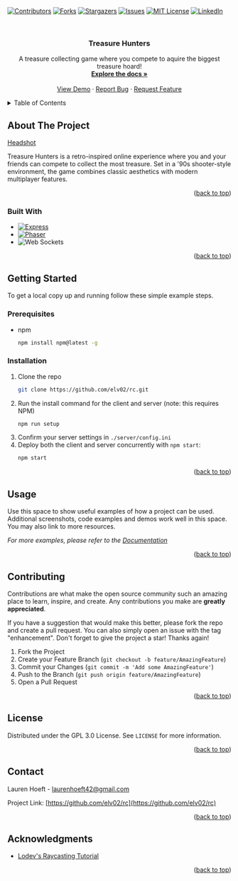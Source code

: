 <!-- README Built using the "Best README Template": See: https://github.com/othneildrew/Best-README-Template/-->

<a id="readme-top"></a>

[![Contributors][contributors-shield]][contributors-url]
[![Forks][forks-shield]][forks-url]
[![Stargazers][stars-shield]][stars-url]
[![Issues][issues-shield]][issues-url]
[![MIT License][license-shield]][license-url]
[![LinkedIn][linkedin-shield]][linkedin-url]

<!-- PROJECT LOGO -->
<br />
<div align="center">
  <h3 align="center">Treasure Hunters</h3>

  <p align="center">
    A treasure collecting game where you compete to aquire the biggest treasure hoard!
    <br />
    <a href="https://github.com/elv02/rc"><strong>Explore the docs »</strong></a>
    <br />
    <br />
    <a href="https://github.com/elv02/rc">View Demo</a>
    ·
    <a href="https://github.com/elv02/rc/issues/new?labels=bug&template=bug-report---.md">Report Bug</a>
    ·
    <a href="https://github.com/elv02/rc/issues/new?labels=enhancement&template=feature-request---.md">Request Feature</a>
  </p>
</div>

<!-- TABLE OF CONTENTS -->
<details>
  <summary>Table of Contents</summary>
  <ol>
    <li>
      <a href="#about-the-project">About The Project</a>
      <ul>
        <li><a href="#built-with">Built With</a></li>
      </ul>
    </li>
    <li>
      <a href="#getting-started">Getting Started</a>
      <ul>
        <li><a href="#prerequisites">Prerequisites</a></li>
        <li><a href="#installation">Installation</a></li>
      </ul>
    </li>
    <li><a href="#usage">Usage</a></li>
    <li><a href="#roadmap">Roadmap</a></li>
    <li><a href="#contributing">Contributing</a></li>
    <li><a href="#license">License</a></li>
    <li><a href="#contact">Contact</a></li>
    <li><a href="#acknowledgments">Acknowledgments</a></li>
  </ol>
</details>

<!-- ABOUT THE PROJECT -->

## About The Project

[Headshot](./images/Headshot.png)

Treasure Hunters is a retro-inspired online experience where you and your friends can compete to collect the most treasure. Set in a '90s shooter-style environment, the game combines classic aesthetics with modern multiplayer features.

<p align="right">(<a href="#readme-top">back to top</a>)</p>

### Built With

- [![Express][Express.js]][Express-url]
- [![Phaser][Phaser.js]][Phaser-url]
- ![Web Sockets][WSS-url]

<p align="right">(<a href="#readme-top">back to top</a>)</p>

<!-- GETTING STARTED -->

## Getting Started

To get a local copy up and running follow these simple example steps.

### Prerequisites

- npm
  ```sh
  npm install npm@latest -g
  ```

### Installation

1. Clone the repo
   ```sh
   git clone https://github.com/elv02/rc.git
   ```
2. Run the install command for the client and server (note: this requires NPM)
   ```sh
   npm run setup
   ```
3. Confirm your server settings in `./server/config.ini`
4. Deploy both the client and server concurrently with `npm start`:
   ```sh
   npm start
   ```

<p align="right">(<a href="#readme-top">back to top</a>)</p>

<!-- USAGE EXAMPLES -->

## Usage

Use this space to show useful examples of how a project can be used. Additional screenshots, code examples and demos work well in this space. You may also link to more resources.

_For more examples, please refer to the [Documentation](https://example.com)_

<p align="right">(<a href="#readme-top">back to top</a>)</p>

<!-- CONTRIBUTING -->

## Contributing

Contributions are what make the open source community such an amazing place to learn, inspire, and create. Any contributions you make are **greatly appreciated**.

If you have a suggestion that would make this better, please fork the repo and create a pull request. You can also simply open an issue with the tag "enhancement".
Don't forget to give the project a star! Thanks again!

1. Fork the Project
2. Create your Feature Branch (`git checkout -b feature/AmazingFeature`)
3. Commit your Changes (`git commit -m 'Add some AmazingFeature'`)
4. Push to the Branch (`git push origin feature/AmazingFeature`)
5. Open a Pull Request

<p align="right">(<a href="#readme-top">back to top</a>)</p>

<!-- LICENSE -->

## License

Distributed under the GPL 3.0 License. See `LICENSE` for more information.

<p align="right">(<a href="#readme-top">back to top</a>)</p>

<!-- CONTACT -->

## Contact

Lauren Hoeft - laurenhoeft42@gmail.com

Project Link: [https://github.com/elv02/rc](https://github.com/elv02/rc)

<p align="right">(<a href="#readme-top">back to top</a>)</p>

<!-- ACKNOWLEDGMENTS -->

## Acknowledgments

- [Lodev's Raycasting Tutorial](https://lodev.org/cgtutor/raycasting.html)

<p align="right">(<a href="#readme-top">back to top</a>)</p>

<!-- MARKDOWN LINKS & IMAGES -->
<!-- https://www.markdownguide.org/basic-syntax/#reference-style-links -->

[contributors-shield]: https://img.shields.io/github/contributors/elv02/rc.svg?style=for-the-badge
[contributors-url]: https://github.com/elv02/rc/graphs/contributors
[forks-shield]: https://img.shields.io/github/forks/elv02/rc.svg?style=for-the-badge
[forks-url]: https://github.com/elv02/rc/network/members
[stars-shield]: https://img.shields.io/github/stars/elv02/rc.svg?style=for-the-badge
[stars-url]: https://github.com/elv02/rc/stargazers
[issues-shield]: https://img.shields.io/github/issues/elv02/rc.svg?style=for-the-badge
[issues-url]: https://github.com/elv02/rc/issues
[license-shield]: https://img.shields.io/github/license/elv02/rc.svg?style=for-the-badge
[license-url]: https://github.com/elv02/rc/blob/master/LICENSE.txt
[linkedin-shield]: https://img.shields.io/badge/-LinkedIn-black.svg?style=for-the-badge&logo=linkedin&colorB=555
[linkedin-url]: https://linkedin.com/in/lauren-hoeft
[product-screenshot]: images/screenshot.png
[Next.js]: https://img.shields.io/badge/next.js-000000?style=for-the-badge&logo=nextdotjs&logoColor=white
[Next-url]: https://nextjs.org/
[React.js]: https://img.shields.io/badge/React-20232A?style=for-the-badge&logo=react&logoColor=61DAFB
[React-url]: https://reactjs.org/
[Vue.js]: https://img.shields.io/badge/Vue.js-35495E?style=for-the-badge&logo=vuedotjs&logoColor=4FC08D
[Vue-url]: https://vuejs.org/
[Angular.io]: https://img.shields.io/badge/Angular-DD0031?style=for-the-badge&logo=angular&logoColor=white
[Angular-url]: https://angular.io/
[Svelte.dev]: https://img.shields.io/badge/Svelte-4A4A55?style=for-the-badge&logo=svelte&logoColor=FF3E00
[Svelte-url]: https://svelte.dev/
[Laravel.com]: https://img.shields.io/badge/Laravel-FF2D20?style=for-the-badge&logo=laravel&logoColor=white
[Laravel-url]: https://laravel.com
[Bootstrap.com]: https://img.shields.io/badge/Bootstrap-563D7C?style=for-the-badge&logo=bootstrap&logoColor=white
[Bootstrap-url]: https://getbootstrap.com
[JQuery.com]: https://img.shields.io/badge/jQuery-0769AD?style=for-the-badge&logo=jquery&logoColor=white
[JQuery-url]: https://jquery.com
[Express-url]: https://expressjs.com/
[Express.js]: https://img.shields.io/badge/express.js-%23404d59.svg?style=for-the-badge&logo=express&logoColor=%2361DAFB
[Phaser-url]: https://phaser.io/
[Phaser.js]: https://cdn.phaser.io/images/logo/phaser-pixel-small-flat.png
[WSS-url]: https://github.com/websockets/ws
